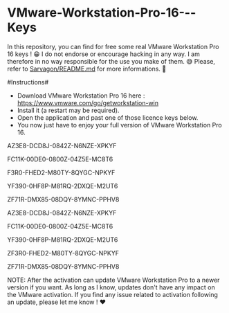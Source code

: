 # VMware-Workstation-Pro-16---Keys
In this repository, you can find for free some real VMware Workstation Pro 16 keys ! 😁
I do not endorse or encourage hacking in any way. I am therefore in no way responsible for the use you make of them. 😅
Please, refer to [Sarvagon/README.md](https://github.com/Sarvagon/Sarvagon#readme) for more informations. 🙌

#Instructions#
- Download VMware Workstation Pro 16 here : https://www.vmware.com/go/getworkstation-win
- Install it (a restart may be required).
- Open the application and past one of those licence keys below.
- You now just have to enjoy your full version of VMware Workstation Pro 16.

AZ3E8-DCD8J-0842Z-N6NZE-XPKYF

FC11K-00DE0-0800Z-04Z5E-MC8T6

F3R0-FHED2-M80TY-8QYGC-NPKYF

YF390-0HF8P-M81RQ-2DXQE-M2UT6

ZF71R-DMX85-08DQY-8YMNC-PPHV8


AZ3E8-DCD8J-0842Z-N6NZE-XPKYF

FC11K-00DE0-0800Z-04Z5E-MC8T6

YF390-0HF8P-M81RQ-2DXQE-M2UT6

ZF3R0-FHED2-M80TY-8QYGC-NPKYF

ZF71R-DMX85-08DQY-8YMNC-PPHV8


NOTE: After the activation can update VMware Workstation Pro to a newer version if you want. As long as I know, updates don't have any impact on the VMware activation. If you find any issue related to activation following an update, please let me know ! ❤️
